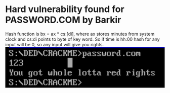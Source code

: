 # Hard vulnerability found for PASSWORD.COM by Barkir
Hash function is bx = ax * cs:[di], where ax stores minutes from system clock and cs:di points to byte of key word. So if time is hh:00 hash for any input will be 0, so any input will give you rights.
![image](HardVulntIm.png)
